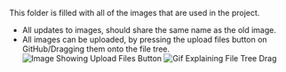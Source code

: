 This folder is filled with all of the images that are used in the project. 

* All updates to images, should share the same name as the old image.
* All images can be uploaded, by pressing the upload files button on GitHub/Dragging them onto the file tree.
![Image Showing Upload Files Button](https://cloud.githubusercontent.com/assets/1369864/12961550/b9a688ea-d006-11e5-96d3-ac91097192a5.png)
![Gif Explaining File Tree Drag](https://cloud.githubusercontent.com/assets/1369864/12961164/a888b59e-d004-11e5-80a6-e9f32f17c4d5.gif)
